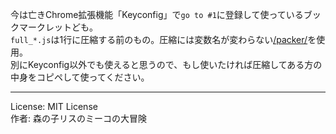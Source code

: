 今は亡きChrome拡張機能「Keyconfig」で`go to #1`に登録して使っているブックマークレットども。  
`full_*.js`は1行に圧縮する前のもの。圧縮には変数名が変わらない[/packer/](http://dean.edwards.name/packer/)を使用。  
別にKeyconfig以外でも使えると思うので、もし使いたければ圧縮してある方の中身をコピペして使ってください。  

-----
License: MIT License  
作者: 森の子リスのミーコの大冒険